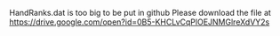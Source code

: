 HandRanks.dat is too big to be put in github
Please download the file at https://drive.google.com/open?id=0B5-KHCLvCqPlOEJNMGlreXdVY2s 
